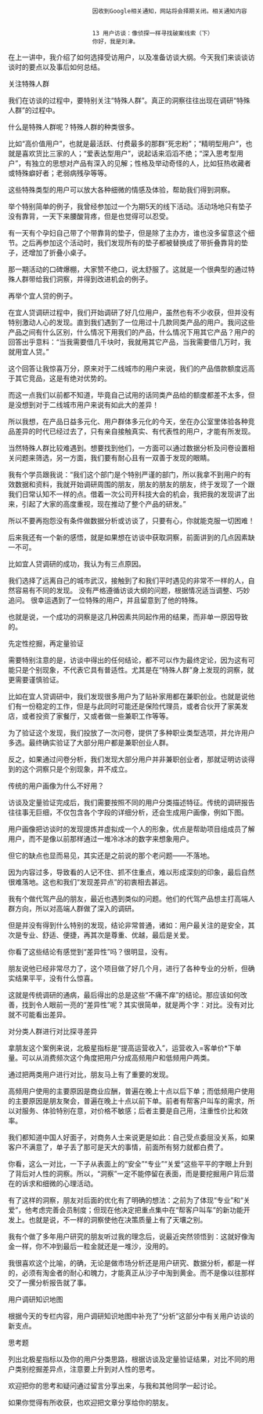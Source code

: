 
                            
                            因收到Google相关通知，网站将会择期关闭。相关通知内容
                            
                            
                            13 用户访谈：像侦探一样寻找破案线索（下）
                            你好，我是刘津。

在上一讲中，我介绍了如何选择受访用户，以及准备访谈大纲。今天我们来谈谈访谈时的要点以及事后如何总结。

关注特殊人群

我们在访谈的过程中，要特别关注“特殊人群”。真正的洞察往往出现在调研“特殊人群”的过程中。

什么是特殊人群呢？特殊人群的种类很多。

比如“高价值用户”，也就是最活跃、付费最多的那群“死忠粉”；“精明型用户”，也就是喜欢货比三家的人；“爱表达型用户”，说起话来滔滔不绝；“深入思考型用户”，有独立的思想对产品有深入的见解；性格及举动奇怪的人，比如狂热收藏者或特殊癖好者；老弱病残孕等等。

这些特殊类型的用户可以放大各种细微的情感及体验，帮助我们得到洞察。

举个特别简单的例子，我曾经参加过一个为期5天的线下活动。活动场地只有垫子没有靠背，一天下来腰酸背疼，但是也觉得可以忍受。

有一天有个孕妇自己带了个带靠背的垫子，但是除了主办方，谁也没多留意这个细节。之后再参加这个活动时，我们发现所有的垫子都被替换成了带折叠靠背的垫子，还增加了折叠小桌子。

那一期活动的口碑爆棚，大家赞不绝口，说太舒服了。这就是一个很典型的通过特殊人群带给我们洞察，并得到改进机会的例子。

再举个宜人贷的例子。

在宜人贷调研过程中，我们开始调研了好几位用户，虽然也有不少收获，但并没有特别激动人心的发现。直到我们遇到了一位用过十几款同类产品的用户。我问这些产品之间有什么区别，什么情况下用我们的产品，什么情况下用其它产品？用户的回答出乎意料：“当我需要借几千块时，我就用其它产品，当我需要借几万时，我就用宜人贷。”

这个回答让我惊喜万分，原来对于二线城市的用户来说，我们的产品借款额度远高于其它竞品，这是有绝对优势的。

而这一点我们以前都不知道，毕竟自己试用的话同类产品给的额度都差不太多，但是没想到对于二线城市用户来说有如此大的差异！

所以我想，在产品日益多元化、用户群体多元化的今天，坐在办公室里体验各种竞品差异的时代已经过去了，只有亲自接触真实、有代表性的用户，才能有所发现。

当然特殊人群比较难遇到。想要找到他们，一方面可以通过数据分析及问卷设置相关问题来筛选，另一方面，我们要有耐心且有一双善于发现的眼睛。

我有个学员跟我说：“我们这个部门是个特别严谨的部门，所以我拿不到用户的有效数据和资料，我就开始调研周围的朋友，朋友的朋友的朋友，终于发现了一个跟我们日常认知不一样的点。借着一次公司开科技大会的机会，我把我的发现讲了出来，引起了大家的高度重视，现在推动了整个产品的研发。”

所以不要再抱怨没有条件做数据分析或访谈了，只要有心，你就能克服一切困难！

后来我还有一个新的感悟，就是如果想在访谈中获取洞察，前面讲到的几点因素缺一不可。

比如宜人贷调研的成功，我认为有三点原因。


我们选择了远离自己的城市武汉，接触到了和我们平时遇见的非常不一样的人，自然容易有不同的发现。
没有严格遵循访谈大纲的问题，根据情况适当调整、巧妙追问。
很幸运遇到了一位特殊的用户，并且留意到了他的特殊。


也就是说，一个成功的洞察是这几种因素共同起作用的结果，而非单一原因导致的。

先定性挖掘，再定量验证

需要特别注意的是，访谈中得出的任何结论，都不可以作为最终定论，因为这有可能只是个别现象，不代表它具有普适性。尤其是在“特殊人群”身上发现的洞察，就更需要谨慎验证。

比如在宜人贷调研中，我们发现很多用户为了贴补家用都在兼职创业。也就是说他们有一份稳定的工作，但是与此同时可能还是保险代理员，或者合伙开了家美发店，或者投资了家餐厅，又或者做一些兼职工作等等。

为了验证这个发现，我们投放了一次问卷，提供了多种职业类型选项，并允许用户多选。最终确实验证了大部分用户都是兼职创业人群。

反之，如果通过问卷分析，我们发现大部分用户并非兼职创业者，那就证明访谈得到的这个洞察只是个别现象，并不成立。

传统的用户画像为什么不好用？

访谈及定量验证完成后，我们需要按照不同的用户分类描述特征。传统的调研报告往往事无巨细，不仅包含各个字段的详细分析，还会生成用户画像，例如下图。



用户画像把访谈时的发现提炼并虚拟成一个人的形象，优点是帮助项目组成员了解用户，而不是像以前那样通过一堆冷冰冰的数字来想象用户。

但它的缺点也显而易见，其实还是之前说的那个老问题——不落地。

因为内容过多，导致看的人记不住、抓不住重点，难以形成深刻的印象，最后自然很难落地。这也和我们“发现差异点”的初衷相去甚远。

我有个做代驾产品的朋友，最近也遇到类似的问题。他们的代驾产品想主打高端人群方向，所以对高端人群做了深入的调研。

但是并没有得到什么特别的发现，结论非常普通，诸如：用户最关注的是安全，其次是专业、舒适、便捷，再其次是尊重、优越，最后是关爱。

你看了这些结论有感觉到“差异性”吗？很明显，没有。

朋友说他已经非常尽力了，这个项目做了好几个月，进行了各种专业的分析，但确实结果平平，没有什么惊喜。

这就是传统调研的通病，最后得出的总是这些“不痛不痒”的结论。那应该如何改善，找到令人眼前一亮的“差异性”呢？其实很简单，就是两个字：对比。没有对比就不可能看出差异。

对分类人群进行对比探寻差异

拿朋友这个案例来说，北极星指标是“提高运营收入”，运营收入=客单价*下单量。可以从消费频次这个角度把用户分成高频用户和低频用户两类。

通过把两类用户进行对比，朋友马上有了重要的发现。



高频用户使用的主要原因是商业应酬，普遍在晚上十点以后下单；而低频用户使用的主要原因是朋友聚会，普遍在晚上十点以前下单。前者有帮客户叫车的需求，所以对服务、体验特别在意，对价格不敏感；后者主要是自己用，注重性价比和效率。

我们都知道中国人好面子，对商务人士来说更是如此：自己受点委屈没关系，如果客户不满意了，单子丢了那可是天大的事情，前面所有努力就都白费了。

你看，这么一对比，一下子从表面上的“安全”“专业”“关爱”这些平平的字眼上升到了背后对人性的洞察。所以，“洞察”一定不能停留在表面，而是要挖掘用户背后潜在的诉求和细微的心理活动。

有了这样的洞察，朋友对后面的优化有了明确的想法：之前为了体现“专业”和“关爱”，他考虑完善会员制度；但现在他决定把重点集中在“帮客户叫车”的新功能开发上。也就是说，不一样的洞察使他在决策质量上有了天壤之别。

我有个做了多年用户研究的朋友听过我的理念后，说最近突然领悟到：这就好像淘金一样，你不冲到最后一粒金就还是一堆沙，没用的。

我很喜欢这个比喻，的确，无论是做市场分析还是用户研究、数据分析，都是一样的，必须有淘金者的耐心和魄力，才能真正从沙子中淘到黄金。而不是像以往那样交了一摞分析报告就了事。

用户调研知识地图



根据今天的专栏内容，用户调研知识地图中补充了“分析”这部分中有关用户访谈的新支点。



思考题

列出北极星指标以及你的用户分类思路，根据访谈及定量验证结果，对比不同的用户类别挖掘差异点，注意要上升到对人性的思考。

欢迎把你的思考和疑问通过留言分享出来，与我和其他同学一起讨论。

如果你觉得有所收获，也欢迎把文章分享给你的朋友。

                        
                        
                            